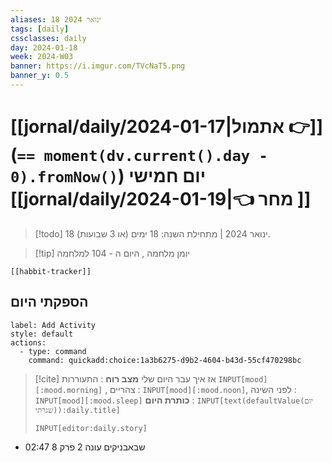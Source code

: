 ```yaml
---
aliases: 18 ינואר 2024
tags: [daily]
cssclasses: daily
day: 2024-01-18
week: 2024-W03
banner: https://i.imgur.com/TVcNaT5.png
banner_y: 0.5
---
```


# [[jornal/daily/2024-01-17|אתמול 👉]] (**`== moment(dv.current().day - 0).fromNow()`**) יום חמישי [[jornal/daily/2024-01-19|👈 מחר ]]

> [!todo]   18 ינואר 2024 | מתחילת השנה: 18 ימים (או 3 שבועות). 

> [!tip]  יומן מלחמה , היום ה - 104 למלחמה

```meta-bind-embed
[[habbit-tracker]]
```

## הספקתי היום

```meta-bind-button
label: Add Activity
style: default
actions: 
  - type: command
    command: quickadd:choice:1a3b6275-d9b2-4604-b43d-55cf470298bc

```

> [!cite] אז איך עבר היום שלי
> **מצב רוח** :  התעוררות `INPUT[mood][:mood.morning]` , צהריים : `INPUT[mood][:mood.noon]`,  לפני השינה :  `INPUT[mood][:mood.sleep]`
> **כותרת היום** : `INPUT[text(defaultValue(יום שגרתי)):daily.title]`
> ```meta-bind
> INPUT[editor:daily.story]
> ```
- 02:47 שבאבניקים עונה 2 פרק 8 
